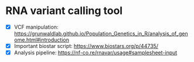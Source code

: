 # RNA variant calling tool
-[x] VCF manipulation: https://grunwaldlab.github.io/Population_Genetics_in_R/analysis_of_genome.html#introduction
-[x] Important biostar script: https://www.biostars.org/p/44735/
-[x] Analysis pipeline: https://nf-co.re/rnavar/usage#samplesheet-input
